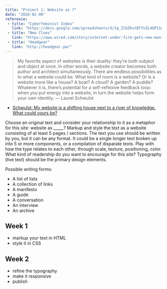 ```yaml
---
title: "Project 1: Website as ?"
date: "2020-02-08"
reference:
 - title: "Cyberfeminist Index"
   link: "https://docs.google.com/spreadsheets/d/1q_ZlbZhstBTfnZL4QP11ebivXgsvrf8shuG-QX146nw/edit#gid=1949020646"
 - title: "New Clues"
   link: "https://www.wired.com/story/internet-under-fire-gets-new-manifesto/"
 - title: "Headgear"
   link: "http://headgear.pw/"
---
```



> My favorite aspect of websites is their duality: they’re both subject and object at once. In other words, a website creator becomes both author and architect simultaneously. There are endless possibilities as to what a website could be. What kind of room is a website? Or is a website more like a house? A boat? A cloud? A garden? A puddle? Whatever it is, there’s potential for a self-reflexive feedback loop: when you put energy into a website, in turn the website helps form your own identity. — Laurel Schwulst
- [Schwulst: My website is a shifting house next to a river of knowledge. What could yours be?](https://thecreativeindependent.com/people/laurel-schwulst-my-website-is-a-shifting-house-next-to-a-river-of-knowledge-what-could-yours-be/)


Choose an original text and consider your relationship to it as a metaphor for this site: website as _____? Markup and style the text as a website consisting of at least 5 pages / sections. The text you use should be written by you, but it can be any format. It could be a single longer text broken up into 5 or more components, or a compilation of disparate texts. Play with how the type relates to each other, through scale, texture, positioning, color. What kind of readership do you want to encourage for this site?  Typography (live text) should be the primary design elements.

Possible writing forms:

- A list of lists
- A collection of links
- A manifesto
- A guide 
- A conversation
- An interview
- An archive


## Week 1

- markup your text in HTML
- style it in CSS

## Week 2

- refine the typography
- make it responsive
- publish
	
